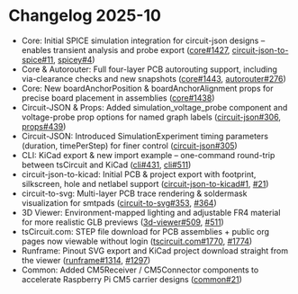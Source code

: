# Changelog 2025-10

- Core: Initial SPICE simulation integration for circuit-json designs – enables transient analysis and probe export ([core#1427](https://github.com/tscircuit/core/pull/1427), [circuit-json-to-spice#11](https://github.com/tscircuit/circuit-json-to-spice/pull/11), [spicey#4](https://github.com/tscircuit/spicey/pull/4))
- Core & Autorouter: Full four-layer PCB autorouting support, including via-clearance checks and new snapshots ([core#1443](https://github.com/tscircuit/core/pull/1443), [autorouter#276](https://github.com/tscircuit/tscircuit-autorouter/pull/276))
- Core: New boardAnchorPosition & boardAnchorAlignment props for precise board placement in assemblies ([core#1438](https://github.com/tscircuit/core/pull/1438))
- Circuit-JSON & Props: Added simulation_voltage_probe component and voltage-probe prop options for named graph labels ([circuit-json#306](https://github.com/tscircuit/circuit-json/pull/306), [props#439](https://github.com/tscircuit/props/pull/439))
- Circuit-JSON: Introduced SimulationExperiment timing parameters (duration, timePerStep) for finer control ([circuit-json#305](https://github.com/tscircuit/circuit-json/pull/305))
- CLI: KiCad export & new import example – one-command round-trip between tsCircuit and KiCad ([cli#431](https://github.com/tscircuit/cli/pull/431), [cli#511](https://github.com/tscircuit/cli/pull/511))
- circuit-json-to-kicad: Initial PCB & project export with footprint, silkscreen, hole and netlabel support ([circuit-json-to-kicad#1](https://github.com/tscircuit/circuit-json-to-kicad/pull/1), [#21](https://github.com/tscircuit/circuit-json-to-kicad/pull/21))
- circuit-to-svg: Multi-layer PCB trace rendering & soldermask visualization for smtpads ([circuit-to-svg#353](https://github.com/tscircuit/circuit-to-svg/pull/353), [#364](https://github.com/tscircuit/circuit-to-svg/pull/364))
- 3D Viewer: Environment-mapped lighting and adjustable FR4 material for more realistic GLB previews ([3d-viewer#509](https://github.com/tscircuit/3d-viewer/pull/509), [#511](https://github.com/tscircuit/3d-viewer/pull/511))
- tsCircuit.com: STEP file download for PCB assemblies + public org pages now viewable without login ([tscircuit.com#1770](https://github.com/tscircuit/tscircuit.com/pull/1770), [#1774](https://github.com/tscircuit/tscircuit.com/pull/1774))
- Runframe: Pinout SVG export and KiCad project download straight from the viewer ([runframe#1314](https://github.com/tscircuit/runframe/pull/1314), [#1297](https://github.com/tscircuit/runframe/pull/1297))
- Common: Added CM5Receiver / CM5Connector components to accelerate Raspberry Pi CM5 carrier designs ([common#21](https://github.com/tscircuit/common/pull/21))
